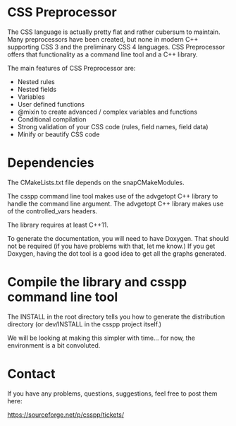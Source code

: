 # CSS Preprocessor

The CSS language is actually pretty flat and rather cubersum to maintain.
Many preprocessors have been created, but none in modern C++ supporting
CSS 3 and the preliminary CSS 4 languages. CSS Preprocessor offers that
functionality as a command line tool and a C++ library.

The main features of CSS Preprocessor are:

  * Nested rules
  * Nested fields
  * Variables
  * User defined functions
  * @mixin to create advanced / complex variables and functions
  * Conditional compilation
  * Strong validation of your CSS code (rules, field names, field data)
  * Minify or beautify CSS code

# Dependencies

The CMakeLists.txt file depends on the snapCMakeModules.

The csspp command line tool makes use of the advgetopt C++ library to
handle the command line argument. The advgetopt C++ library makes use
of the controlled\_vars headers.

The library requires at least C++11.

To generate the documentation, you will need to have Doxygen. That should
not be required (if you have problems with that, let me know.) If you
get Doxygen, having the dot tool is a good idea to get all the graphs
generated.

# Compile the library and csspp command line tool

The INSTALL in the root directory tells you how to generate the
distribution directory (or dev/INSTALL in the csspp project itself.)

We will be looking at making this simpler with time... for now, the
environment is a bit convoluted.

# Contact

If you have any problems, questions, suggestions, feel free to post
them here:

  https://sourceforge.net/p/csspp/tickets/

